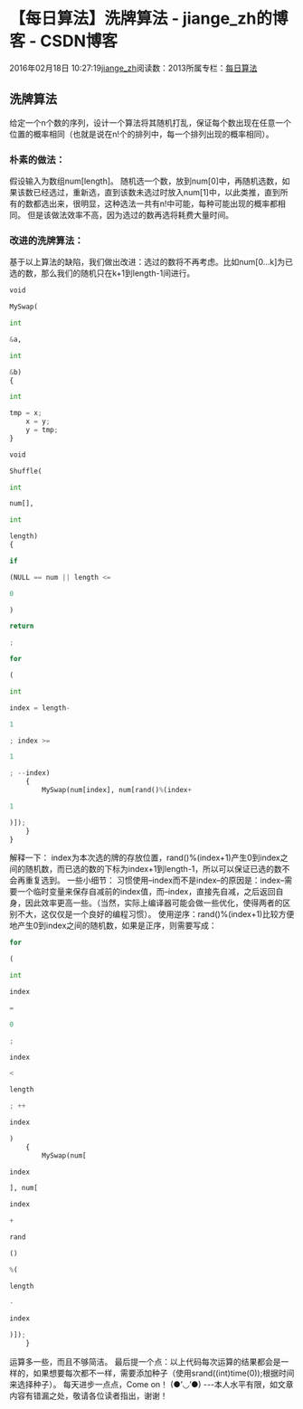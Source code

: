 
# 【每日算法】洗牌算法 - jiange_zh的博客 - CSDN博客


2016年02月18日 10:27:19[jiange_zh](https://me.csdn.net/jiange_zh)阅读数：2013所属专栏：[每日算法](https://blog.csdn.net/column/details/algorithmeveryday.html)



## 洗牌算法
给定一个n个数的序列，设计一个算法将其随机打乱，保证每个数出现在任意一个位置的概率相同（也就是说在n!个的排列中，每一个排列出现的概率相同）。
### 朴素的做法：
假设输入为数组num[length]。
随机选一个数，放到num[0]中，再随机选数，如果该数已经选过，重新选，直到该数未选过时放入num[1]中，以此类推，直到所有的数都选出来，很明显，这种选法一共有n!中可能，每种可能出现的概率都相同。
但是该做法效率不高，因为选过的数再选将耗费大量时间。
### 改进的洗牌算法：
基于以上算法的缺陷，我们做出改进：选过的数将不再考虑。比如num[0…k]为已选的数，那么我们的随机只在k+1到length-1间进行。
```python
void
```
```python
MySwap(
```
```python
int
```
```python
&a,
```
```python
int
```
```python
&b)
{
```
```python
int
```
```python
tmp = x;
    x = y;
    y = tmp;
}
```
```python
void
```
```python
Shuffle(
```
```python
int
```
```python
num[],
```
```python
int
```
```python
length)
{
```
```python
if
```
```python
(NULL == num || length <=
```
```python
0
```
```python
)
```
```python
return
```
```python
;
```
```python
for
```
```python
(
```
```python
int
```
```python
index = length-
```
```python
1
```
```python
; index >=
```
```python
1
```
```python
; --index)
    {
        MySwap(num[index], num[rand()%(index+
```
```python
1
```
```python
)]);
    }
}
```
解释一下：
index为本次选的牌的存放位置，rand()%(index+1)产生0到index之间的随机数，而已选的数的下标为index+1到length-1，所以可以保证已选的数不会再重复选到。
一些小细节：
习惯使用–index而不是index–的原因是：index–需要一个临时变量来保存自减前的index值，而–index，直接先自减，之后返回自身，因此效率更高一些。（当然，实际上编译器可能会做一些优化，使得两者的区别不大，这仅仅是一个良好的编程习惯）。
使用逆序：rand()%(index+1)比较方便地产生0到index之间的随机数，如果是正序，则需要写成：
```python
for
```
```python
(
```
```python
int
```
```python
index
```
```python
=
```
```python
0
```
```python
;
```
```python
index
```
```python
<
```
```python
length
```
```python
; ++
```
```python
index
```
```python
)
    {
        MySwap(num[
```
```python
index
```
```python
], num[
```
```python
index
```
```python
+
```
```python
rand
```
```python
()
```
```python
%(
```
```python
length
```
```python
-
```
```python
index
```
```python
)]);
    }
```
运算多一些，而且不够简洁。
最后提一个点：以上代码每次运算的结果都会是一样的，如果想要每次都不一样，需要添加种子（使用srand((int)time(0));根据时间来选择种子）。
每天进步一点点，Come on！
(●’◡’●)
---本人水平有限，如文章内容有错漏之处，敬请各位读者指出，谢谢！


